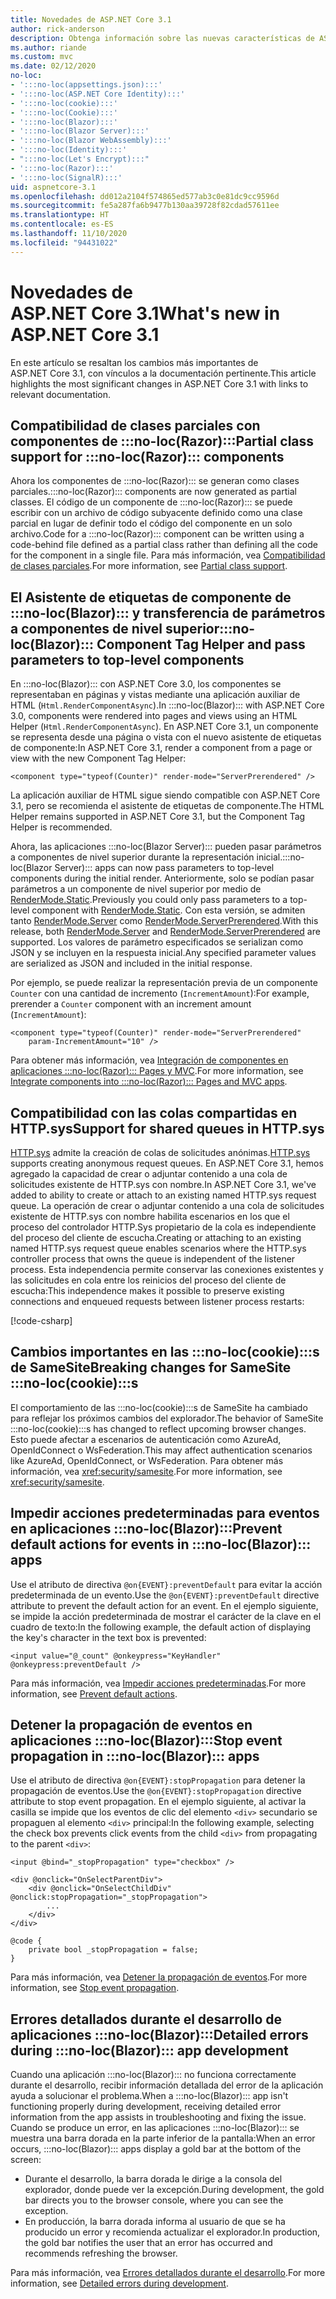 ```yaml
---
title: Novedades de ASP.NET Core 3.1
author: rick-anderson
description: Obtenga información sobre las nuevas características de ASP.NET Core 3.1.
ms.author: riande
ms.custom: mvc
ms.date: 02/12/2020
no-loc:
- ':::no-loc(appsettings.json):::'
- ':::no-loc(ASP.NET Core Identity):::'
- ':::no-loc(cookie):::'
- ':::no-loc(Cookie):::'
- ':::no-loc(Blazor):::'
- ':::no-loc(Blazor Server):::'
- ':::no-loc(Blazor WebAssembly):::'
- ':::no-loc(Identity):::'
- ":::no-loc(Let's Encrypt):::"
- ':::no-loc(Razor):::'
- ':::no-loc(SignalR):::'
uid: aspnetcore-3.1
ms.openlocfilehash: dd012a2104f574865ed577ab3c0e81dc9cc9596d
ms.sourcegitcommit: fe5a287fa6b9477b130aa39728f82cdad57611ee
ms.translationtype: HT
ms.contentlocale: es-ES
ms.lasthandoff: 11/10/2020
ms.locfileid: "94431022"
---
```

# <a name="whats-new-in-aspnet-core-31"></a><span data-ttu-id="306e8-103">Novedades de ASP.NET Core 3.1</span><span class="sxs-lookup"><span data-stu-id="306e8-103">What's new in ASP.NET Core 3.1</span></span>

<span data-ttu-id="306e8-104">En este artículo se resaltan los cambios más importantes de ASP.NET Core 3.1, con vínculos a la documentación pertinente.</span><span class="sxs-lookup"><span data-stu-id="306e8-104">This article highlights the most significant changes in ASP.NET Core 3.1 with links to relevant documentation.</span></span>

## <a name="partial-class-support-for-no-locrazor-components"></a><span data-ttu-id="306e8-105">Compatibilidad de clases parciales con componentes de :::no-loc(Razor):::</span><span class="sxs-lookup"><span data-stu-id="306e8-105">Partial class support for :::no-loc(Razor)::: components</span></span>

<span data-ttu-id="306e8-106">Ahora los componentes de :::no-loc(Razor)::: se generan como clases parciales.</span><span class="sxs-lookup"><span data-stu-id="306e8-106">:::no-loc(Razor)::: components are now generated as partial classes.</span></span> <span data-ttu-id="306e8-107">El código de un componente de :::no-loc(Razor)::: se puede escribir con un archivo de código subyacente definido como una clase parcial en lugar de definir todo el código del componente en un solo archivo.</span><span class="sxs-lookup"><span data-stu-id="306e8-107">Code for a :::no-loc(Razor)::: component can be written using a code-behind file defined as a partial class rather than defining all the code for the component in a single file.</span></span> <span data-ttu-id="306e8-108">Para más información, vea [Compatibilidad de clases parciales](xref:blazor/components/index#partial-class-support).</span><span class="sxs-lookup"><span data-stu-id="306e8-108">For more information, see [Partial class support](xref:blazor/components/index#partial-class-support).</span></span>

## <a name="no-locblazor-component-tag-helper-and-pass-parameters-to-top-level-components"></a><span data-ttu-id="306e8-109">El Asistente de etiquetas de componente de :::no-loc(Blazor)::: y transferencia de parámetros a componentes de nivel superior</span><span class="sxs-lookup"><span data-stu-id="306e8-109">:::no-loc(Blazor)::: Component Tag Helper and pass parameters to top-level components</span></span>

<span data-ttu-id="306e8-110">En :::no-loc(Blazor)::: con ASP.NET Core 3.0, los componentes se representaban en páginas y vistas mediante una aplicación auxiliar de HTML (`Html.RenderComponentAsync`).</span><span class="sxs-lookup"><span data-stu-id="306e8-110">In :::no-loc(Blazor)::: with ASP.NET Core 3.0, components were rendered into pages and views using an HTML Helper (`Html.RenderComponentAsync`).</span></span> <span data-ttu-id="306e8-111">En ASP.NET Core 3.1, un componente se representa desde una página o vista con el nuevo asistente de etiquetas de componente:</span><span class="sxs-lookup"><span data-stu-id="306e8-111">In ASP.NET Core 3.1, render a component from a page or view with the new Component Tag Helper:</span></span>

```cshtml
<component type="typeof(Counter)" render-mode="ServerPrerendered" />
```

<span data-ttu-id="306e8-112">La aplicación auxiliar de HTML sigue siendo compatible con ASP.NET Core 3.1, pero se recomienda el asistente de etiquetas de componente.</span><span class="sxs-lookup"><span data-stu-id="306e8-112">The HTML Helper remains supported in ASP.NET Core 3.1, but the Component Tag Helper is recommended.</span></span>

<span data-ttu-id="306e8-113">Ahora, las aplicaciones :::no-loc(Blazor Server)::: pueden pasar parámetros a componentes de nivel superior durante la representación inicial.</span><span class="sxs-lookup"><span data-stu-id="306e8-113">:::no-loc(Blazor Server)::: apps can now pass parameters to top-level components during the initial render.</span></span> <span data-ttu-id="306e8-114">Anteriormente, solo se podían pasar parámetros a un componente de nivel superior por medio de [RenderMode.Static](xref:Microsoft.AspNetCore.Mvc.Rendering.RenderMode.Static).</span><span class="sxs-lookup"><span data-stu-id="306e8-114">Previously you could only pass parameters to a top-level component with [RenderMode.Static](xref:Microsoft.AspNetCore.Mvc.Rendering.RenderMode.Static).</span></span> <span data-ttu-id="306e8-115">Con esta versión, se admiten tanto [RenderMode.Server](xref:Microsoft.AspNetCore.Mvc.Rendering.RenderMode.Server) como [RenderMode.ServerPrerendered](xref:Microsoft.AspNetCore.Mvc.Rendering.RenderMode.ServerPrerendered).</span><span class="sxs-lookup"><span data-stu-id="306e8-115">With this release, both [RenderMode.Server](xref:Microsoft.AspNetCore.Mvc.Rendering.RenderMode.Server) and [RenderMode.ServerPrerendered](xref:Microsoft.AspNetCore.Mvc.Rendering.RenderMode.ServerPrerendered) are supported.</span></span> <span data-ttu-id="306e8-116">Los valores de parámetro especificados se serializan como JSON y se incluyen en la respuesta inicial.</span><span class="sxs-lookup"><span data-stu-id="306e8-116">Any specified parameter values are serialized as JSON and included in the initial response.</span></span>

<span data-ttu-id="306e8-117">Por ejemplo, se puede realizar la representación previa de un componente `Counter` con una cantidad de incremento (`IncrementAmount`):</span><span class="sxs-lookup"><span data-stu-id="306e8-117">For example, prerender a `Counter` component with an increment amount (`IncrementAmount`):</span></span>

```cshtml
<component type="typeof(Counter)" render-mode="ServerPrerendered" 
    param-IncrementAmount="10" />
```

<span data-ttu-id="306e8-118">Para obtener más información, vea [Integración de componentes en aplicaciones :::no-loc(Razor)::: Pages y MVC](xref:blazor/components/prerendering-and-integration).</span><span class="sxs-lookup"><span data-stu-id="306e8-118">For more information, see [Integrate components into :::no-loc(Razor)::: Pages and MVC apps](xref:blazor/components/prerendering-and-integration).</span></span>

## <a name="support-for-shared-queues-in-httpsys"></a><span data-ttu-id="306e8-119">Compatibilidad con las colas compartidas en HTTP.sys</span><span class="sxs-lookup"><span data-stu-id="306e8-119">Support for shared queues in HTTP.sys</span></span>

<span data-ttu-id="306e8-120">[HTTP.sys](xref:fundamentals/servers/httpsys) admite la creación de colas de solicitudes anónimas.</span><span class="sxs-lookup"><span data-stu-id="306e8-120">[HTTP.sys](xref:fundamentals/servers/httpsys) supports creating anonymous request queues.</span></span> <span data-ttu-id="306e8-121">En ASP.NET Core 3.1, hemos agregado la capacidad de crear o adjuntar contenido a una cola de solicitudes existente de HTTP.sys con nombre.</span><span class="sxs-lookup"><span data-stu-id="306e8-121">In ASP.NET Core 3.1, we've added to ability to create or attach to an existing named HTTP.sys request queue.</span></span> <span data-ttu-id="306e8-122">La operación de crear o adjuntar contenido a una cola de solicitudes existente de HTTP.sys con nombre habilita escenarios en los que el proceso del controlador HTTP.Sys propietario de la cola es independiente del proceso del cliente de escucha.</span><span class="sxs-lookup"><span data-stu-id="306e8-122">Creating or attaching to an existing named HTTP.sys request queue enables scenarios where the HTTP.sys controller process that owns the queue is independent of the listener process.</span></span> <span data-ttu-id="306e8-123">Esta independencia permite conservar las conexiones existentes y las solicitudes en cola entre los reinicios del proceso del cliente de escucha:</span><span class="sxs-lookup"><span data-stu-id="306e8-123">This independence makes it possible to preserve existing connections and enqueued requests between listener process restarts:</span></span>

[!code-csharp[](sample/Program.cs?name=snippet)]

## <a name="breaking-changes-for-samesite-no-loccookies"></a><span data-ttu-id="306e8-124">Cambios importantes en las :::no-loc(cookie):::s de SameSite</span><span class="sxs-lookup"><span data-stu-id="306e8-124">Breaking changes for SameSite :::no-loc(cookie):::s</span></span>

<span data-ttu-id="306e8-125">El comportamiento de las :::no-loc(cookie):::s de SameSite ha cambiado para reflejar los próximos cambios del explorador.</span><span class="sxs-lookup"><span data-stu-id="306e8-125">The behavior of SameSite :::no-loc(cookie):::s has changed to reflect upcoming browser changes.</span></span> <span data-ttu-id="306e8-126">Esto puede afectar a escenarios de autenticación como AzureAd, OpenIdConnect o WsFederation.</span><span class="sxs-lookup"><span data-stu-id="306e8-126">This may affect authentication scenarios like AzureAd, OpenIdConnect, or WsFederation.</span></span> <span data-ttu-id="306e8-127">Para obtener más información, vea <xref:security/samesite>.</span><span class="sxs-lookup"><span data-stu-id="306e8-127">For more information, see <xref:security/samesite>.</span></span>

## <a name="prevent-default-actions-for-events-in-no-locblazor-apps"></a><span data-ttu-id="306e8-128">Impedir acciones predeterminadas para eventos en aplicaciones :::no-loc(Blazor):::</span><span class="sxs-lookup"><span data-stu-id="306e8-128">Prevent default actions for events in :::no-loc(Blazor)::: apps</span></span>

<span data-ttu-id="306e8-129">Use el atributo de directiva `@on{EVENT}:preventDefault` para evitar la acción predeterminada de un evento.</span><span class="sxs-lookup"><span data-stu-id="306e8-129">Use the `@on{EVENT}:preventDefault` directive attribute to prevent the default action for an event.</span></span> <span data-ttu-id="306e8-130">En el ejemplo siguiente, se impide la acción predeterminada de mostrar el carácter de la clave en el cuadro de texto:</span><span class="sxs-lookup"><span data-stu-id="306e8-130">In the following example, the default action of displaying the key's character in the text box is prevented:</span></span>

```razor
<input value="@_count" @onkeypress="KeyHandler" @onkeypress:preventDefault />
```

<span data-ttu-id="306e8-131">Para más información, vea [Impedir acciones predeterminadas](xref:blazor/components/event-handling#prevent-default-actions).</span><span class="sxs-lookup"><span data-stu-id="306e8-131">For more information, see [Prevent default actions](xref:blazor/components/event-handling#prevent-default-actions).</span></span>

## <a name="stop-event-propagation-in-no-locblazor-apps"></a><span data-ttu-id="306e8-132">Detener la propagación de eventos en aplicaciones :::no-loc(Blazor):::</span><span class="sxs-lookup"><span data-stu-id="306e8-132">Stop event propagation in :::no-loc(Blazor)::: apps</span></span>

<span data-ttu-id="306e8-133">Use el atributo de directiva `@on{EVENT}:stopPropagation` para detener la propagación de eventos.</span><span class="sxs-lookup"><span data-stu-id="306e8-133">Use the `@on{EVENT}:stopPropagation` directive attribute to stop event propagation.</span></span> <span data-ttu-id="306e8-134">En el ejemplo siguiente, al activar la casilla se impide que los eventos de clic del elemento `<div>` secundario se propaguen al elemento `<div>` principal:</span><span class="sxs-lookup"><span data-stu-id="306e8-134">In the following example, selecting the check box prevents click events from the child `<div>` from propagating to the parent `<div>`:</span></span>

```razor
<input @bind="_stopPropagation" type="checkbox" />

<div @onclick="OnSelectParentDiv">
    <div @onclick="OnSelectChildDiv" @onclick:stopPropagation="_stopPropagation">
        ...
    </div>
</div>

@code {
    private bool _stopPropagation = false;
}
```

<span data-ttu-id="306e8-135">Para más información, vea [Detener la propagación de eventos](xref:blazor/components/event-handling#stop-event-propagation).</span><span class="sxs-lookup"><span data-stu-id="306e8-135">For more information, see [Stop event propagation](xref:blazor/components/event-handling#stop-event-propagation).</span></span>

## <a name="detailed-errors-during-no-locblazor-app-development"></a><span data-ttu-id="306e8-136">Errores detallados durante el desarrollo de aplicaciones :::no-loc(Blazor):::</span><span class="sxs-lookup"><span data-stu-id="306e8-136">Detailed errors during :::no-loc(Blazor)::: app development</span></span>

<span data-ttu-id="306e8-137">Cuando una aplicación :::no-loc(Blazor)::: no funciona correctamente durante el desarrollo, recibir información detallada del error de la aplicación ayuda a solucionar el problema.</span><span class="sxs-lookup"><span data-stu-id="306e8-137">When a :::no-loc(Blazor)::: app isn't functioning properly during development, receiving detailed error information from the app assists in troubleshooting and fixing the issue.</span></span> <span data-ttu-id="306e8-138">Cuando se produce un error, en las aplicaciones :::no-loc(Blazor)::: se muestra una barra dorada en la parte inferior de la pantalla:</span><span class="sxs-lookup"><span data-stu-id="306e8-138">When an error occurs, :::no-loc(Blazor)::: apps display a gold bar at the bottom of the screen:</span></span>

* <span data-ttu-id="306e8-139">Durante el desarrollo, la barra dorada le dirige a la consola del explorador, donde puede ver la excepción.</span><span class="sxs-lookup"><span data-stu-id="306e8-139">During development, the gold bar directs you to the browser console, where you can see the exception.</span></span>
* <span data-ttu-id="306e8-140">En producción, la barra dorada informa al usuario de que se ha producido un error y recomienda actualizar el explorador.</span><span class="sxs-lookup"><span data-stu-id="306e8-140">In production, the gold bar notifies the user that an error has occurred and recommends refreshing the browser.</span></span>

<span data-ttu-id="306e8-141">Para más información, vea [Errores detallados durante el desarrollo](xref:blazor/fundamentals/handle-errors#detailed-errors-during-development).</span><span class="sxs-lookup"><span data-stu-id="306e8-141">For more information, see [Detailed errors during development](xref:blazor/fundamentals/handle-errors#detailed-errors-during-development).</span></span>
